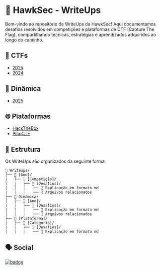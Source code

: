 # 🦅 HawkSec - WriteUps
Bem-vindo ao repositório de WriteUps da HawkSec! Aqui documentamos desafios resolvidos em competições e plataformas de CTF (Capture The Flag), compartilhando técnicas, estratégias e aprendizados adquiridos ao longo do caminho.

## 🎯 CTFs
- [2025](https://hawksec.gitbook.io/pt/writeups/anos/2025)
- [2024](https://hawksec.gitbook.io/pt/writeups/anos/2024)

## 🧠 Dinâmica
- [2025](https://hawksec.gitbook.io/pt/writeups/dinamica/2025)

## 🌐 Plataformas
- [HackTheBox](https://hawksec.gitbook.io/pt/writeups/hackthebox/hardware)
- [PicoCTF](https://hawksec.gitbook.io/pt/writeups/picoctf/binary-exploitation)

## 📂 Estrutura
Os WriteUps são organizados da seguinte forma:
```
📁 Writeups/
├── 📁 [Ano]/
|   ├── 📁 [Competição]/
|   |   ├── 📁 [Desafios]/
|   |   |   ├── 📝 Explicação em formato md
|   |   |   └── 📎 Arquivos relacionados
├── 📁 Dinâmica/
|   ├── 📁 [Ano]/
|   |   ├── 📁 [Desafios]/
|   |   |   ├── 📝 Explicação em formato md
|   |   |   └── 📎 Arquivos relacionados
├── 📁 [Plataforma]/
|   ├── 📁 [Categoria]/
|   |   ├── 📁 [Desafios]/
|   |   |   └── 📝 Explicação em formato md
```

## 🗣️ Social
[![badge](https://img.shields.io/badge/linktree-darkgreen?style=for-the-badge&logo=linktree&logoColor=white)](https://linktr.ee/hawksec)
